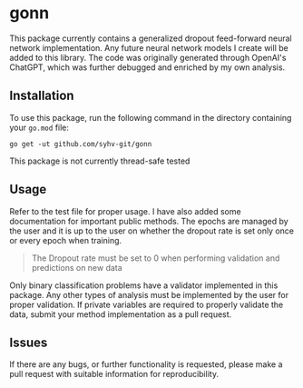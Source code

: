 # gonn

This package currently contains a generalized dropout feed-forward neural network implementation. Any future neural network models I create will be added to this library. The code was originally generated through OpenAI's ChatGPT, which was further debugged and enriched by my own analysis.

## Installation

To use this package, run the following command in the directory containing your `go.mod` file:

```go get -ut github.com/syhv-git/gonn```

This package is not currently thread-safe tested

## Usage

Refer to the test file for proper usage. I have also added some documentation for important public methods. The epochs are managed by the user and it is up to the user on whether the dropout rate is set only once or every epoch when training.
> The Dropout rate must be set to 0 when performing validation and predictions on new data

Only binary classification problems have a validator implemented in this package. Any other types of analysis must be implemented by the user for proper validation. If private variables are required to properly validate the data, submit your method implementation as a pull request.

## Issues

If there are any bugs, or further functionality is requested, please make a pull request with suitable information for reproducibility.
